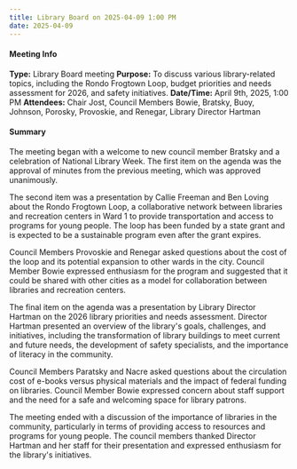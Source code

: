 ```yaml
---
title: Library Board on 2025-04-09 1:00 PM
date: 2025-04-09
---
```

#### Meeting Info
**Type:** Library Board meeting
**Purpose:** To discuss various library-related topics, including the Rondo Frogtown Loop, budget priorities and needs assessment for 2026, and safety initiatives.
**Date/Time:** April 9th, 2025, 1:00 PM
**Attendees:** Chair Jost, Council Members Bowie, Bratsky, Buoy, Johnson, Porosky, Provoskie, and Renegar, Library Director Hartman

#### Summary
The meeting began with a welcome to new council member Bratsky and a celebration of National Library Week. The first item on the agenda was the approval of minutes from the previous meeting, which was approved unanimously.

The second item was a presentation by Callie Freeman and Ben Loving about the Rondo Frogtown Loop, a collaborative network between libraries and recreation centers in Ward 1 to provide transportation and access to programs for young people. The loop has been funded by a state grant and is expected to be a sustainable program even after the grant expires.

Council Members Provoskie and Renegar asked questions about the cost of the loop and its potential expansion to other wards in the city. Council Member Bowie expressed enthusiasm for the program and suggested that it could be shared with other cities as a model for collaboration between libraries and recreation centers.

The final item on the agenda was a presentation by Library Director Hartman on the 2026 library priorities and needs assessment. Director Hartman presented an overview of the library's goals, challenges, and initiatives, including the transformation of library buildings to meet current and future needs, the development of safety specialists, and the importance of literacy in the community.

Council Members Paratsky and Nacre asked questions about the circulation cost of e-books versus physical materials and the impact of federal funding on libraries. Council Member Bowie expressed concern about staff support and the need for a safe and welcoming space for library patrons.

The meeting ended with a discussion of the importance of libraries in the community, particularly in terms of providing access to resources and programs for young people. The council members thanked Director Hartman and her staff for their presentation and expressed enthusiasm for the library's initiatives.

